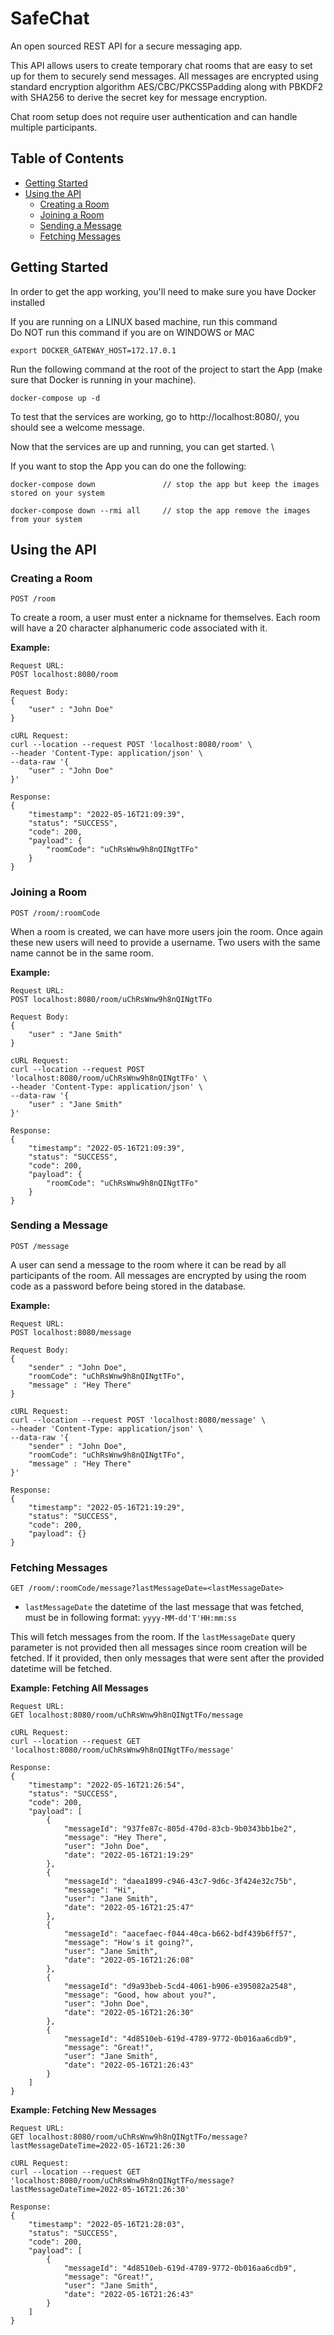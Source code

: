 # SafeChat

An open sourced REST API for a secure messaging app.

This API allows users to create temporary chat rooms that are easy to set up for them to securely send messages. All messages are encrypted using standard encryption algorithm
AES/CBC/PKCS5Padding along with PBKDF2 with SHA256 to derive the secret key for message encryption.

Chat room setup does not require user authentication and can handle multiple participants.

## Table of Contents

- [Getting Started](#getting-started)
- [Using the API](#using-the-api)
    - [Creating a Room](#creating-a-room)
    - [Joining a Room](#joining-a-room)
    - [Sending a Message](#sending-a-message)
    - [Fetching Messages](#fetching-messages)

## Getting Started

In order to get the app working, you'll need to make sure you have Docker installed

If you are running on a LINUX based machine, run this command \
Do NOT run this command if you are on WINDOWS or MAC

```shell
export DOCKER_GATEWAY_HOST=172.17.0.1
```

Run the following command at the root of the project to start the App (make sure that Docker is running in your machine).
```
docker-compose up -d
```

To test that the services are working, go to http://localhost:8080/, you should see a welcome message.

Now that the services are up and running, you can get started. \

If you want to stop the App you can do one the following:
```shell
docker-compose down               // stop the app but keep the images stored on your system

docker-compose down --rmi all     // stop the app remove the images from your system
```

## Using the API

### Creating a Room

```
POST /room
```

To create a room, a user must enter a nickname for themselves. Each room will have a 20 character alphanumeric code associated with it. 

**Example:**
```
Request URL: 
POST localhost:8080/room

Request Body:
{
    "user" : "John Doe"
}

cURL Request:
curl --location --request POST 'localhost:8080/room' \
--header 'Content-Type: application/json' \
--data-raw '{
    "user" : "John Doe"
}'

Response:
{
    "timestamp": "2022-05-16T21:09:39",
    "status": "SUCCESS",
    "code": 200,
    "payload": {
        "roomCode": "uChRsWnw9h8nQINgtTFo"
    }
}
```

### Joining a Room

```
POST /room/:roomCode
```

When a room is created, we can have more users join the room. Once again these new users will need to provide a username.
Two users with the same name cannot be in the same room.

**Example:**
```
Request URL: 
POST localhost:8080/room/uChRsWnw9h8nQINgtTFo

Request Body:
{
    "user" : "Jane Smith"
}

cURL Request:
curl --location --request POST 'localhost:8080/room/uChRsWnw9h8nQINgtTFo' \
--header 'Content-Type: application/json' \
--data-raw '{
    "user" : "Jane Smith"
}'

Response:
{
    "timestamp": "2022-05-16T21:09:39",
    "status": "SUCCESS",
    "code": 200,
    "payload": {
        "roomCode": "uChRsWnw9h8nQINgtTFo"
    }
}
```

### Sending a Message

```
POST /message
```

A user can send a message to the room where it can be read by all participants of the room. All messages are encrypted by using the room code as a password before being stored in the database. 

**Example:**
```
Request URL: 
POST localhost:8080/message

Request Body:
{
    "sender" : "John Doe",
    "roomCode": "uChRsWnw9h8nQINgtTFo",
    "message" : "Hey There"
}

cURL Request:
curl --location --request POST 'localhost:8080/message' \
--header 'Content-Type: application/json' \
--data-raw '{
    "sender" : "John Doe",
    "roomCode": "uChRsWnw9h8nQINgtTFo",
    "message" : "Hey There"
}'

Response:
{
    "timestamp": "2022-05-16T21:19:29",
    "status": "SUCCESS",
    "code": 200,
    "payload": {}
}
```

### Fetching Messages

```
GET /room/:roomCode/message?lastMessageDate=<lastMessageDate>
```
- `lastMessageDate` the datetime of the last message that was fetched, must be in following format: `yyyy-MM-dd'T'HH:mm:ss`

This will fetch messages from the room. If the `lastMessageDate` query parameter is not provided then all messages since room creation will be fetched.
If it provided, then only messages that were sent after the provided datetime will be fetched.

**Example: Fetching All Messages**
```
Request URL: 
GET localhost:8080/room/uChRsWnw9h8nQINgtTFo/message

cURL Request:
curl --location --request GET 'localhost:8080/room/uChRsWnw9h8nQINgtTFo/message'

Response:
{
    "timestamp": "2022-05-16T21:26:54",
    "status": "SUCCESS",
    "code": 200,
    "payload": [
        {
            "messageId": "937fe87c-805d-470d-83cb-9b0343bb1be2",
            "message": "Hey There",
            "user": "John Doe",
            "date": "2022-05-16T21:19:29"
        },
        {
            "messageId": "daea1899-c946-43c7-9d6c-3f424e32c75b",
            "message": "Hi",
            "user": "Jane Smith",
            "date": "2022-05-16T21:25:47"
        },
        {
            "messageId": "aacefaec-f044-40ca-b662-bdf439b6ff57",
            "message": "How's it going?",
            "user": "Jane Smith",
            "date": "2022-05-16T21:26:08"
        },
        {
            "messageId": "d9a93beb-5cd4-4061-b906-e395082a2548",
            "message": "Good, how about you?",
            "user": "John Doe",
            "date": "2022-05-16T21:26:30"
        },
        {
            "messageId": "4d8510eb-619d-4789-9772-0b016aa6cdb9",
            "message": "Great!",
            "user": "Jane Smith",
            "date": "2022-05-16T21:26:43"
        }
    ]
}
```

**Example: Fetching New Messages**
```
Request URL: 
GET localhost:8080/room/uChRsWnw9h8nQINgtTFo/message?lastMessageDateTime=2022-05-16T21:26:30

cURL Request:
curl --location --request GET 'localhost:8080/room/uChRsWnw9h8nQINgtTFo/message?lastMessageDateTime=2022-05-16T21:26:30'

Response:
{
    "timestamp": "2022-05-16T21:28:03",
    "status": "SUCCESS",
    "code": 200,
    "payload": [
        {
            "messageId": "4d8510eb-619d-4789-9772-0b016aa6cdb9",
            "message": "Great!",
            "user": "Jane Smith",
            "date": "2022-05-16T21:26:43"
        }
    ]
}
```
